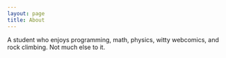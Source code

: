 ```yaml
---
layout: page
title: About
---
```


A student who enjoys programming, math, physics, witty webcomics, and rock climbing.
Not much else to it.
